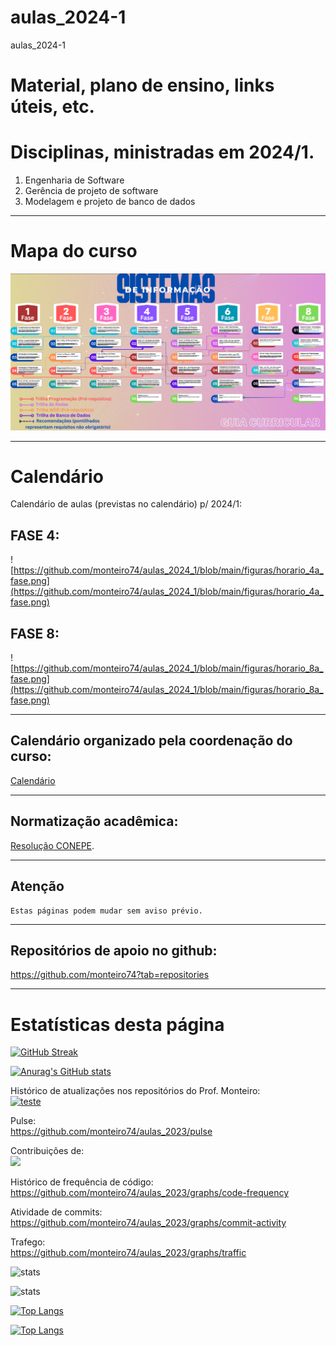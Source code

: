 # aulas_2024-1
aulas_2024-1


# Material, plano de ensino, links úteis, etc.


# Disciplinas, ministradas em 2024/1.

1. Engenharia de Software
2. Gerência de projeto de software
3. Modelagem e projeto de banco de dados


---
# Mapa do curso

![Mapa do curso](https://raw.githubusercontent.com/monteiro74/aulas_2024_1/main/figuras/mapa_do_curso.png)

---
# Calendário

Calendário de aulas (previstas no calendário) p/ 2024/1:

## FASE 4:
![https://github.com/monteiro74/aulas_2024_1/blob/main/figuras/horario_4a_fase.png](https://github.com/monteiro74/aulas_2024_1/blob/main/figuras/horario_4a_fase.png)


## FASE 8:

![https://github.com/monteiro74/aulas_2024_1/blob/main/figuras/horario_8a_fase.png](https://github.com/monteiro74/aulas_2024_1/blob/main/figuras/horario_8a_fase.png)

---
## Calendário organizado pela coordenação do curso:


[Calendário](https://accounts.google.com/InteractiveLogin/signinchooser?continue=https%3A%2F%2Fdocs.google.com%2Fspreadsheets%2Fu%2F0%2Fd%2Fe%2F2PACX-1vQy3GULh2IMn1gUKkN9m4rpe2dtvjXYhX87joau3UH2byubfCV2zgvLBzQlxO5J1eU09NNohMH8dl8s%2Fpubhtml&followup=https%3A%2F%2Fdocs.google.com%2Fspreadsheets%2Fu%2F0%2Fd%2Fe%2F2PACX-1vQy3GULh2IMn1gUKkN9m4rpe2dtvjXYhX87joau3UH2byubfCV2zgvLBzQlxO5J1eU09NNohMH8dl8s%2Fpubhtml&ltmpl=sheets&osid=1&passive=1209600&service=wise&ifkv=ASKXGp37aMLiuzLSxiAhLdVWqbtuS-wWgOdLbgKIDMxat0qt3ZpHLG6yrB4tG-uAEOnXQ92rovSDVQ&theme=glif&flowName=GlifWebSignIn&flowEntry=ServiceLogin)


---
## Normatização acadêmica:

[Resolução CONEPE](http://www.unemat.br/resolucoes/resolucoes/conepe/2649_res_conepe_54_2011.pdf).





---
## Atenção
````
Estas páginas podem mudar sem aviso prévio.
````

---
## Repositórios de apoio no github:
https://github.com/monteiro74?tab=repositories

---
# Estatísticas desta página


[![GitHub Streak](https://streak-stats.demolab.com/?user=monteiro74&theme=dark)](https://git.io/streak-stats)


[![Anurag's GitHub stats](https://github-readme-stats.vercel.app/api?username=monteiro74)](https://github.com/monteiro74/github-readme-stats)

Histórico de atualizações nos repositórios do Prof. Monteiro:<br>
[![teste](https://github-readme-activity-graph.vercel.app/graph?username=monteiro74&theme=github-compact)](https://github.com/monteiro74/aulas_2023)


Pulse:<br>
https://github.com/monteiro74/aulas_2023/pulse<BR>

Contribuições de:<br>
<a href="https://github.com/monteiro74/tutorial_python/contributors">
  <img src="https://contrib.rocks/image?repo=monteiro74/tutorial_python" />
</a>

Histórico de frequência de código:<BR>
https://github.com/monteiro74/aulas_2023/graphs/code-frequency<BR>

Atividade de commits:<BR>
https://github.com/monteiro74/aulas_2023/graphs/commit-activity<BR>

Trafego:<BR>
https://github.com/monteiro74/aulas_2023/graphs/traffic<BR>



![stats](https://github-readme-stats.vercel.app/api?username=monteiro74&show=reviews,discussions_started,discussions_answered,prs_merged,prs_merged_percentage)

![stats](https://github-readme-stats.vercel.app/api?username=monteiro74&show_icons=true&theme=dark)

[![Top Langs](https://github-readme-stats.vercel.app/api/top-langs/?username=monteiro74)](https://github.com/monteiro74/github-readme-stats)

[![Top Langs](https://github-readme-stats.vercel.app/api/top-langs/?username=monteiro74&layout=donut-vertical)](https://github.com/monteiro74/github-readme-stats)

